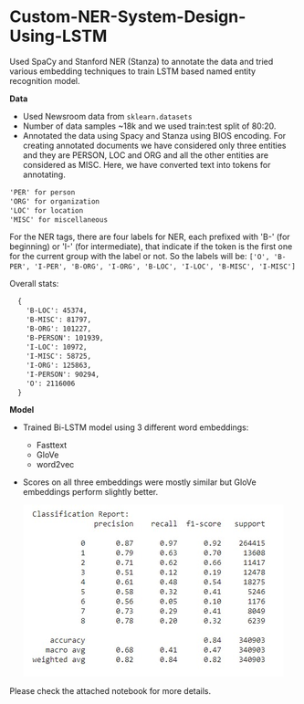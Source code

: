 # Custom-NER-System-Design-Using-LSTM

Used SpaCy and Stanford NER (Stanza) to annotate the data and tried various embedding techniques to train LSTM based named entity recognition model.

**Data**
- Used Newsroom data from `sklearn.datasets`  
- Number of data samples ~18k and we used train:test split of 80:20.
- Annotated the data using Spacy and Stanza using BIOS encoding. For creating annotated documents we have considered only three entities and they are PERSON, LOC and ORG and all the other entities are considered as MISC. Here, we have converted text into tokens for annotating. 
```
'PER' for person
'ORG' for organization
'LOC' for location
'MISC' for miscellaneous
```
For the NER tags, there are four labels for NER, each prefixed with 'B-' (for beginning) or 'I-' (for intermediate), that indicate if the token is the first one for the current group with the label or not. So the labels will be: `['O', 'B-PER', 'I-PER', 'B-ORG', 'I-ORG', 'B-LOC', 'I-LOC', 'B-MISC', 'I-MISC']`

Overall stats:
```
  {
    'B-LOC': 45374,
    'B-MISC': 81797,
    'B-ORG': 101227,
    'B-PERSON': 101939,
    'I-LOC': 10972,
    'I-MISC': 58725,
    'I-ORG': 125863,
    'I-PERSON': 90294,
    'O': 2116006
  }
```

**Model**
- Trained Bi-LSTM model using 3 different word embeddings:
    - Fasttext
    - GloVe
    - word2vec
- Scores on all three embeddings were mostly similar but GloVe embeddings perform slightly better.

    ![glove scores](img/glove_scores.jpg)



Please check the attached notebook for more details.

